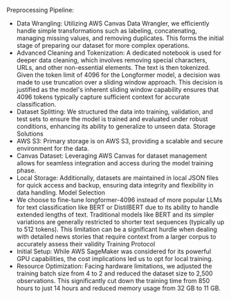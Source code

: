 Preprocessing Pipeline:
* Data Wrangling: Utilizing AWS Canvas Data Wrangler, we efficiently handle simple transformations such as labeling, concatenating, managing missing values, and removing duplicates. This forms the initial stage of preparing our dataset for more complex operations.
* Advanced Cleaning and Tokenization: A dedicated notebook is used for deeper data cleaning, which involves removing special characters, URLs, and other non-essential elements. The text is then tokenized. Given the token limit of 4096 for the Longformer model, a decision was made to use truncation over a sliding window approach. This decision is justified as the model's inherent sliding window capability ensures that 4096 tokens typically capture sufficient context for accurate classification.
* Dataset Splitting: We structured the data into training, validation, and test sets to ensure the model is trained and evaluated under robust conditions, enhancing its ability to generalize to unseen data.
Storage Solutions
* AWS S3: Primary storage is on AWS S3, providing a scalable and secure environment for the data.
* Canvas Dataset: Leveraging AWS Canvas for dataset management allows for seamless integration and access during the model training phase.
* Local Storage: Additionally, datasets are maintained in local JSON files for quick access and backup, ensuring data integrity and flexibility in data handling.
Model Selection
* We choose to fine-tune longformer-4096 instead of more popular LLMs for text classification like BERT or DistilBERT due to its ability to handle extended lengths of text. Traditional models like BERT and its simpler variations are generally restricted to shorter text sequences (typically up to 512 tokens). This limitation can be a significant hurdle when dealing with detailed news stories that require context from a larger corpus to accurately assess their validity
Training Protocol
* Initial Setup: While AWS SageMaker was considered for its powerful GPU capabilities, the cost implications led us to opt for local training.
* Resource Optimization: Facing hardware limitations, we adjusted the training batch size from 4 to 2 and reduced the dataset size to 2,500 observations. This significantly cut down the training time from 850 hours to just 14 hours and reduced memory usage from 32 GB to 11 GB.
